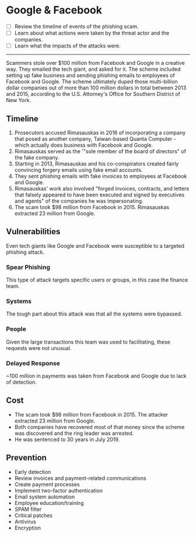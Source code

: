# Google & Facebook

* [ ] Review the timeline of events of the phishing scam.
* [ ] Learn about what actions were taken by the threat actor and the companies.
* [ ] Learn what the impacts of the attacks were.

***

Scammers stole over $100 million from Facebook and Google in a creative way. They emailed the tech giant, and asked for it. The scheme included setting up fake business and sending phishing emails to employees of Facebook and Google. The scheme ultimately duped those multi-billion dollar companies out of more than 100 million dollars in total between 2013 and 2015, according to the U.S. Attorney's Office for Southern District of New York.

## Timeline

1. Prosecutors accused Rimasauskas in 2016 of incorporating a company that posed as another company, Taiwan-based Quanta Computer - which actually does business with Facebook and Google.
2. Rimasauskas served as the '"sole member of the board of directors" of the fake company.
3. Starting in 2013, Rimasauskas and his co-conspirators created fairly convincing forgery emails using fake email accounts.
4. They sent phishing emails with fake invoices to employees at Facebook and Google.
5. Rimasauskas' work also involved "forged invoices, contracts, and letters that falsely appeared to have been executed and signed by executives and agents" of the companies he was impersonating.
6. The scam took $98 million from Facebook in 2015. Rimasauskas extracted 23 million from Google.

## Vulnerabilities

Even tech giants like Google and Facebook were susceptible to a targeted phishing attack.

### Spear Phishing

This type of attack targets specific users or groups, in this case the finance team.

### Systems

The tough part about this attack was that all the systems were bypassed.

### People

Given the large transactions this team was used to facilitating, these requests were not unusual.

### Delayed Response

\~100 million in payments was taken from Facebook and Google due to lack of detection.

## Cost

* The scam took $98 million from Facebook in 2015. The attacker extracted 23 million from Google.
* Both companies have recovered most of that money since the scheme was discovered and the ring leader was arrested.
* He was sentenced to 30 years in July 2019.

## Prevention

* Early detection
* Review invoices and payment-related communications
* Create payment processes
* Implement two-factor authentication
* Email system automation
* Employee education/training
* SPAM filter
* Critical patches
* Antivirus
* Encryption
